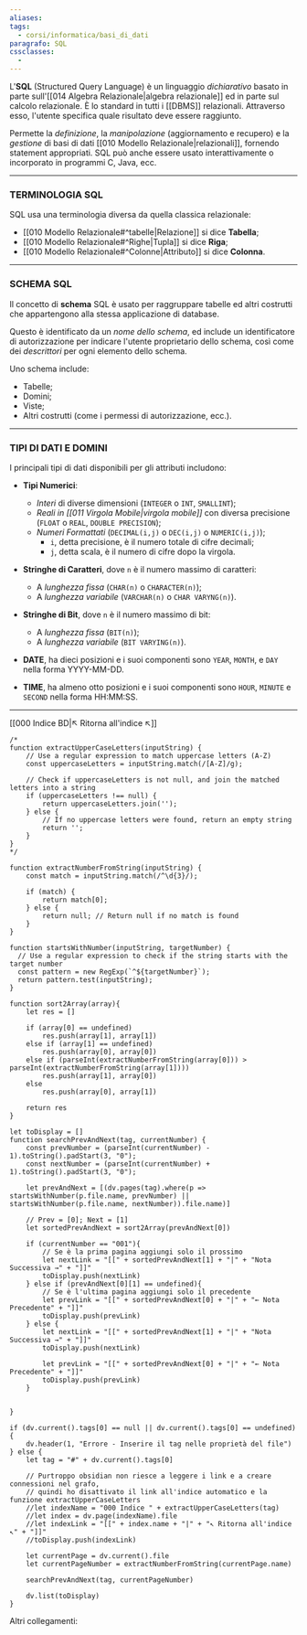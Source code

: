 ```yaml
---
aliases: 
tags:
  - corsi/informatica/basi_di_dati
paragrafo: SQL
cssclasses:
  - 
---
```

L'**SQL** (Structured Query Language) è un linguaggio *dichiarativo* basato in parte sull'[[014 Algebra Relazionale|algebra relazionale]] ed in parte sul calcolo relazionale. 
È lo standard in tutti i [[DBMS]] relazionali. Attraverso esso, l'utente specifica quale risultato deve essere raggiunto.

Permette la *definizione*, la *manipolazione* (aggiornamento e recupero) e la *gestione* di basi di dati [[010 Modello Relazionale|relazionali]], fornendo statement appropriati.
SQL può anche essere usato interattivamente o incorporato in programmi C, Java, ecc.

---
### TERMINOLOGIA SQL
SQL usa una terminologia diversa da quella classica relazionale:
- [[010 Modello Relazionale#^tabelle|Relazione]] si dice **Tabella**;
- [[010 Modello Relazionale#^Righe|Tupla]] si dice **Riga**;
- [[010 Modello Relazionale#^Colonne|Attributo]] si dice **Colonna**.

---
### SCHEMA SQL
Il concetto di **schema** SQL è usato per raggruppare tabelle ed altri costrutti che appartengono alla stessa applicazione di database.

Questo è identificato da un *nome dello schema*, ed include un identificatore di autorizzazione per indicare l'utente proprietario dello schema, così come dei *descrittori* per ogni elemento dello schema.

Uno schema include:
- Tabelle;
- Domini;
- Viste;
- Altri costrutti (come i permessi di autorizzazione, ecc.).

---
### TIPI DI DATI E DOMINI
I principali tipi di dati disponibili per gli attributi includono:
- **Tipi Numerici**:
	- *Interi* di diverse dimensioni (`INTEGER` o `INT`, `SMALLINT`);
	- *Reali in [[011 Virgola Mobile|virgola mobile]]* con diversa precisione (`FLOAT` o `REAL`, `DOUBLE PRECISION`);
	- *Numeri Formattati* (`DECIMAL(i,j)` o `DEC(i,j)` o `NUMERIC(i,j)`); 
		- `i`, detta precisione, è il numero totale di cifre decimali; 
		- `j`, detta scala, è il numero di cifre dopo la virgola.

- **Stringhe di Caratteri**, dove `n` è il numero massimo di caratteri:
	- A *lunghezza fissa* (`CHAR(n)` o `CHARACTER(n)`);
	- A *lunghezza variabile* (`VARCHAR(n)` o `CHAR VARYNG(n)`).

- **Stringhe di Bit**, dove `n` è il numero massimo di bit:
	- A *lunghezza fissa* (`BIT(n)`);
	- A *lunghezza variabile* (`BIT VARYING(n)`).

- **DATE**, ha dieci posizioni e i suoi componenti sono `YEAR`, `MONTH`, e `DAY` nella forma YYYY-MM-DD.

- **TIME**, ha almeno otto posizioni e i suoi componenti sono `HOUR`, `MINUTE` e `SECOND` nella forma HH:MM:SS.

___
[[000 Indice BD|↖ Ritorna all'indice ↖]]

```dataviewjs
/*
function extractUpperCaseLetters(inputString) {
	// Use a regular expression to match uppercase letters (A-Z)
	const uppercaseLetters = inputString.match(/[A-Z]/g);
	
	// Check if uppercaseLetters is not null, and join the matched letters into a string
	if (uppercaseLetters !== null) {
		return uppercaseLetters.join('');
	} else {
	    // If no uppercase letters were found, return an empty string
	    return '';
	}
}
*/

function extractNumberFromString(inputString) {
	const match = inputString.match(/^\d{3}/);
	
	if (match) {
		return match[0];
	} else {
		return null; // Return null if no match is found
	}
}

function startsWithNumber(inputString, targetNumber) {
  // Use a regular expression to check if the string starts with the target number
  const pattern = new RegExp(`^${targetNumber}`);
  return pattern.test(inputString);
}

function sort2Array(array){
	let res = []
	
	if (array[0] == undefined)
		res.push(array[1], array[1])
	else if (array[1] == undefined)
		res.push(array[0], array[0])
	else if (parseInt(extractNumberFromString(array[0])) > parseInt(extractNumberFromString(array[1])))
		res.push(array[1], array[0])
	else
		res.push(array[0], array[1])
	
	return res
}

let toDisplay = []
function searchPrevAndNext(tag, currentNumber) {
	const prevNumber = (parseInt(currentNumber) - 1).toString().padStart(3, "0");
	const nextNumber = (parseInt(currentNumber) + 1).toString().padStart(3, "0");
	
	let prevAndNext = [(dv.pages(tag).where(p => startsWithNumber(p.file.name, prevNumber) || startsWithNumber(p.file.name, nextNumber)).file.name)]
	
	// Prev = [0]; Next = [1]
	let sortedPrevAndNext = sort2Array(prevAndNext[0])
	
	if (currentNumber == "001"){ 
		// Se è la prima pagina aggiungi solo il prossimo
		let nextLink = "[[" + sortedPrevAndNext[1] + "|" + "Nota Successiva →" + "]]"
		toDisplay.push(nextLink)
	} else if (prevAndNext[0][1] == undefined){
		// Se è l'ultima pagina aggiungi solo il precedente
		let prevLink = "[[" + sortedPrevAndNext[0] + "|" + "← Nota Precedente" + "]]"
		toDisplay.push(prevLink)
	} else {
		let nextLink = "[[" + sortedPrevAndNext[1] + "|" + "Nota Successiva →" + "]]"
		toDisplay.push(nextLink)
		
		let prevLink = "[[" + sortedPrevAndNext[0] + "|" + "← Nota Precedente" + "]]"
		toDisplay.push(prevLink)
	}
	
	
}

if (dv.current().tags[0] == null || dv.current().tags[0] == undefined){
	dv.header(1, "Errore - Inserire il tag nelle proprietà del file")
} else {
	let tag = "#" + dv.current().tags[0]

	// Purtroppo obsidian non riesce a leggere i link e a creare connessioni nel grafo,
	// quindi ho disattivato il link all'indice automatico e la funzione extractUpperCaseLetters
	//let indexName = "000 Indice " + extractUpperCaseLetters(tag)
	//let index = dv.page(indexName).file
	//let indexLink = "[[" + index.name + "|" + "↖ Ritorna all'indice ↖" + "]]"
	//toDisplay.push(indexLink)
	
	let currentPage = dv.current().file
	let currentPageNumber = extractNumberFromString(currentPage.name)
	
	searchPrevAndNext(tag, currentPageNumber)
	
	dv.list(toDisplay)
}
```

Altri collegamenti: 
